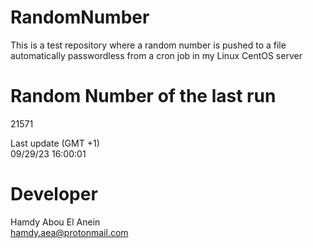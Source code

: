 # RandomNumber    
This is a test repository where a random number is pushed to a file automatically passwordless from a cron job in my Linux CentOS server    
# Random Number of the last run   
21571
      
Last update (GMT +1)    
09/29/23 16:00:01
# Developer    
Hamdy Abou El Anein   
hamdy.aea@protonmail.com
